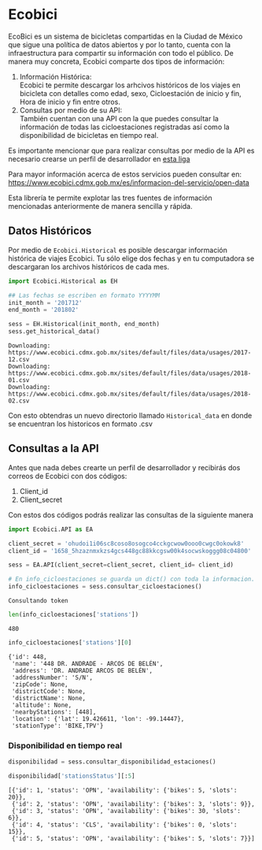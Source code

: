 
# Ecobici

EcoBici es un sistema de bicicletas compartidas en la Ciudad de México que sigue una política de datos abiertos y por lo tanto, cuenta con la infraestructura para compartir su información con todo el público.
De manera muy concreta, Ecobici comparte dos tipos de información:
1. Información Histórica:  
Ecobici te permite descargar los arhcivos históricos de los viajes en bicicleta con detalles como edad, sexo, Cicloestación de inicio y fin, Hora de inicio y fin entre otros.
2. Consultas por medio de su API:  
También cuentan con una API con la que puedes consultar la información de todas las cicloestaciones registradas así como la disponibilidad de bicicletas en tiempo real.  

Es importante mencionar que para realizar consultas por medio de la API es necesario crearse un perfil de desarrollador en [esta liga](https://www.ecobici.cdmx.gob.mx/es/informacion-del-servicio/open-data)

Para mayor información acerca de estos servicios pueden consultar en:  
https://www.ecobici.cdmx.gob.mx/es/informacion-del-servicio/open-data

Esta librería te permite explotar las tres fuentes de información mencionadas anteriormente de manera sencilla y rápida.

## Datos Históricos

Por medio de `Ecobici.Historical` es posible descargar información histórica de viajes Ecobici. Tu sólo elige dos fechas y en tu computadora se descargaran los archivos históricos de cada mes.


```python
import Ecobici.Historical as EH

## Las fechas se escriben en formato YYYYMM
init_month = '201712'
end_month = '201802'

sess = EH.Historical(init_month, end_month)
sess.get_historical_data()
```

    Downloading: 
    https://www.ecobici.cdmx.gob.mx/sites/default/files/data/usages/2017-12.csv
    Downloading: 
    https://www.ecobici.cdmx.gob.mx/sites/default/files/data/usages/2018-01.csv
    Downloading: 
    https://www.ecobici.cdmx.gob.mx/sites/default/files/data/usages/2018-02.csv
    

Con esto obtendras un nuevo directorio llamado `Historical_data` en donde se encuentran los historicos en formato .csv

## Consultas a la API

Antes que nada debes crearte un perfil de desarrollador y recibirás dos correos de Ecobici con dos códigos:
1. Client_id
2. Client_secret 

Con estos dos códigos podrás realizar las consultas de la siguiente manera


```python
import Ecobici.API as EA
```


```python
client_secret = 'ohudoi1i06sc8coso8osogco4cckgcwow0ooo0cwgc0okowk8'
client_id = '1658_5hzaznmxkzs4gcs448gc88kkcgsw00k4socwskoggg08c04800'
```


```python
sess = EA.API(client_secret=client_secret, client_id= client_id)
```


```python
# En info_cicloestaciones se guarda un dict() con toda la informacion.
info_cicloestaciones = sess.consultar_cicloestaciones()
```

    Consultando token
    


```python
len(info_cicloestaciones['stations'])
```




    480




```python
info_cicloestaciones['stations'][0]
```




    {'id': 448,
     'name': '448 DR. ANDRADE - ARCOS DE BELÉN',
     'address': 'DR. ANDRADE ARCOS DE BELÉN',
     'addressNumber': 'S/N',
     'zipCode': None,
     'districtCode': None,
     'districtName': None,
     'altitude': None,
     'nearbyStations': [448],
     'location': {'lat': 19.426611, 'lon': -99.14447},
     'stationType': 'BIKE,TPV'}



### Disponibilidad en tiempo real


```python
disponibilidad = sess.consultar_disponibilidad_estaciones()
```


```python
disponibilidad['stationsStatus'][:5]
```




    [{'id': 1, 'status': 'OPN', 'availability': {'bikes': 5, 'slots': 20}},
     {'id': 2, 'status': 'OPN', 'availability': {'bikes': 3, 'slots': 9}},
     {'id': 3, 'status': 'OPN', 'availability': {'bikes': 30, 'slots': 6}},
     {'id': 4, 'status': 'CLS', 'availability': {'bikes': 0, 'slots': 15}},
     {'id': 5, 'status': 'OPN', 'availability': {'bikes': 5, 'slots': 7}}]


